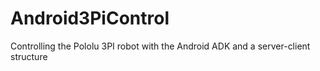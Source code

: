 # Android3PiControl
Controlling the Pololu 3PI robot with the Android ADK and a server-client structure
